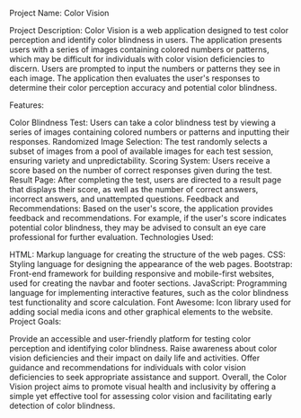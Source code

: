 Project Name: Color Vision

Project Description:
Color Vision is a web application designed to test color perception and identify color blindness in users. The application presents users with a series of images containing colored numbers or patterns, which may be difficult for individuals with color vision deficiencies to discern. Users are prompted to input the numbers or patterns they see in each image. The application then evaluates the user's responses to determine their color perception accuracy and potential color blindness.

Features:

Color Blindness Test: Users can take a color blindness test by viewing a series of images containing colored numbers or patterns and inputting their responses.
Randomized Image Selection: The test randomly selects a subset of images from a pool of available images for each test session, ensuring variety and unpredictability.
Scoring System: Users receive a score based on the number of correct responses given during the test.
Result Page: After completing the test, users are directed to a result page that displays their score, as well as the number of correct answers, incorrect answers, and unattempted questions.
Feedback and Recommendations: Based on the user's score, the application provides feedback and recommendations. For example, if the user's score indicates potential color blindness, they may be advised to consult an eye care professional for further evaluation.
Technologies Used:

HTML: Markup language for creating the structure of the web pages.
CSS: Styling language for designing the appearance of the web pages.
Bootstrap: Front-end framework for building responsive and mobile-first websites, used for creating the navbar and footer sections.
JavaScript: Programming language for implementing interactive features, such as the color blindness test functionality and score calculation.
Font Awesome: Icon library used for adding social media icons and other graphical elements to the website.
Project Goals:

Provide an accessible and user-friendly platform for testing color perception and identifying color blindness.
Raise awareness about color vision deficiencies and their impact on daily life and activities.
Offer guidance and recommendations for individuals with color vision deficiencies to seek appropriate assistance and support.
Overall, the Color Vision project aims to promote visual health and inclusivity by offering a simple yet effective tool for assessing color vision and facilitating early detection of color blindness.
